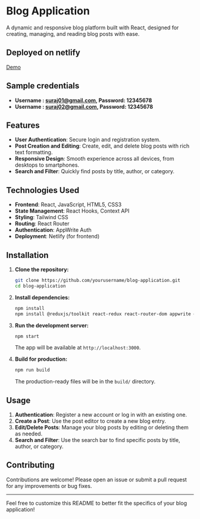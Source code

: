 # Blog Application

A dynamic and responsive blog platform built with React, designed for creating, managing, and reading blog posts with ease.

## Deployed on netlify

<a href="https://eblogapp.netlify.app">Demo</a>

## Sample credentials

- **Username : suraj01@gmail.com, Password: 12345678**
- **Username : suraj02@gmail.com, Password: 12345678**

## Features

- **User Authentication**: Secure login and registration system.
- **Post Creation and Editing**: Create, edit, and delete blog posts with rich text formatting.
- **Responsive Design**: Smooth experience across all devices, from desktops to smartphones.
- **Search and Filter**: Quickly find posts by title, author, or category.

## Technologies Used

- **Frontend**: React, JavaScript, HTML5, CSS3
- **State Management**: React Hooks, Context API
- **Styling**: Tailwind CSS
- **Routing**: React Router
- **Authentication**: AppWrite Auth
- **Deployment**: Netlify (for frontend)

## Installation

1. **Clone the repository:**

    ```bash
    git clone https://github.com/yourusername/blog-application.git
    cd blog-application
    ```

2. **Install dependencies:**

    ```bash
    npm install
    npm install @reduxjs/toolkit react-redux react-router-dom appwrite @tinymce/tinymce-react html-react-parse react-hook-form
    ```

3. **Run the development server:**

    ```bash
    npm start
    ```

    The app will be available at `http://localhost:3000`.

4. **Build for production:**

    ```bash
    npm run build
    ```

    The production-ready files will be in the `build/` directory.

## Usage

1. **Authentication**: Register a new account or log in with an existing one.
2. **Create a Post**: Use the post editor to create a new blog entry.
3. **Edit/Delete Posts**: Manage your blog posts by editing or deleting them as needed.
4. **Search and Filter**: Use the search bar to find specific posts by title, author, or category.

## Contributing

Contributions are welcome! Please open an issue or submit a pull request for any improvements or bug fixes.

---

Feel free to customize this README to better fit the specifics of your blog application!
